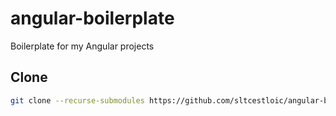 # angular-boilerplate

Boilerplate for my Angular projects

## Clone

```sh
git clone --recurse-submodules https://github.com/sltcestloic/angular-boilerplate.git
```